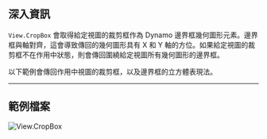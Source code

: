 ## 深入資訊
`View.CropBox` 會取得給定視圖的裁剪框作為 Dynamo 邊界框幾何圖形元素。邊界框與軸對齊，這會導致傳回的幾何圖形具有 X 和 Y 軸的方位。如果給定視圖的裁剪框不在作用中狀態，則會傳回圍繞給定視圖所有幾何圖形的邊界框。

以下範例會傳回作用中視圖的裁剪框，以及邊界框的立方體表現法。
___
## 範例檔案

![View.CropBox](./Revit.Elements.Views.View.CropBox_img.jpg)
